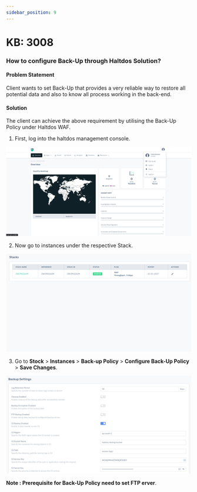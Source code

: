 ```yaml
---
sidebar_position: 9
---
```


# KB: 3008

### How to configure  Back-Up through Haltdos Solution?

#### Problem Statement

Client wants to set Back-Up that provides a very reliable way to restore all potential data and also to know all process working in the back-end.

#### Solution

The client can achieve the above requirement by utilising the Back-Up  Policy under Haltdos WAF.

1. First, log into the haltdos management console.

![backup](/img/platform/v8/kb/kb_3008_overview_system.png)

2. Now go to instances under the respective Stack.

![backup](/img/platform/v8/kb/kb_3008_stack.png)

3. Go to **Stock** > **Instances** > **Back-up Policy** > **Configure Back-Up Policy** > **Save Changes**.

![backup](/img/platform/v8/kb/kb_3008_backup.png)

**Note : Prerequisite for Back-Up Policy need to set FTP erver**.
